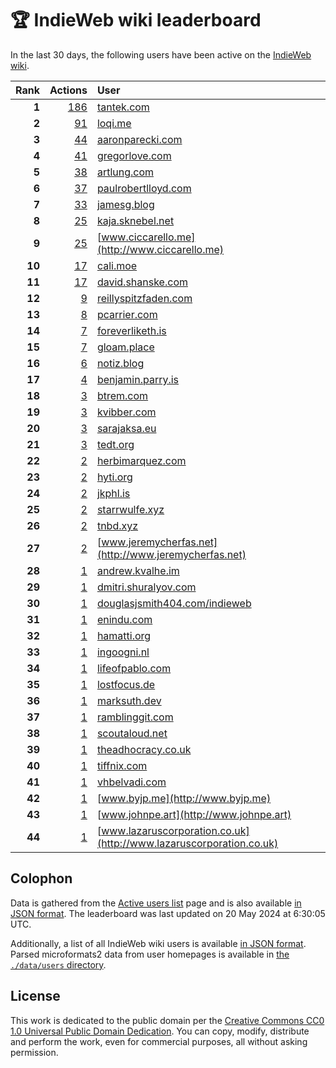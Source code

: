 # 🏆 IndieWeb wiki leaderboard

In the last 30 days, the following users have been active on the [IndieWeb wiki](https://indieweb.org).

| Rank | Actions | User |
|-----:|--------:|:-----|
| **1** | [186](https://indieweb.org/Special:Contributions/Tantek.com) | [tantek.com](http://tantek.com) |
| **2** | [91](https://indieweb.org/Special:Contributions/Loqi.me) | [loqi.me](http://loqi.me) |
| **3** | [44](https://indieweb.org/Special:Contributions/Aaronparecki.com) | [aaronparecki.com](http://aaronparecki.com) |
| **4** | [41](https://indieweb.org/Special:Contributions/Gregorlove.com) | [gregorlove.com](http://gregorlove.com) |
| **5** | [38](https://indieweb.org/Special:Contributions/Artlung.com) | [artlung.com](http://artlung.com) |
| **6** | [37](https://indieweb.org/Special:Contributions/Paulrobertlloyd.com) | [paulrobertlloyd.com](http://paulrobertlloyd.com) |
| **7** | [33](https://indieweb.org/Special:Contributions/Jamesg.blog) | [jamesg.blog](http://jamesg.blog) |
| **8** | [25](https://indieweb.org/Special:Contributions/Kaja.sknebel.net) | [kaja.sknebel.net](http://kaja.sknebel.net) |
| **9** | [25](https://indieweb.org/Special:Contributions/Www.ciccarello.me) | [www.ciccarello.me](http://www.ciccarello.me) |
| **10** | [17](https://indieweb.org/Special:Contributions/Cali.moe) | [cali.moe](http://cali.moe) |
| **11** | [17](https://indieweb.org/Special:Contributions/David.shanske.com) | [david.shanske.com](http://david.shanske.com) |
| **12** | [9](https://indieweb.org/Special:Contributions/Reillyspitzfaden.com) | [reillyspitzfaden.com](http://reillyspitzfaden.com) |
| **13** | [8](https://indieweb.org/Special:Contributions/Pcarrier.com) | [pcarrier.com](http://pcarrier.com) |
| **14** | [7](https://indieweb.org/Special:Contributions/Foreverliketh.is) | [foreverliketh.is](http://foreverliketh.is) |
| **15** | [7](https://indieweb.org/Special:Contributions/Gloam.place) | [gloam.place](http://gloam.place) |
| **16** | [6](https://indieweb.org/Special:Contributions/Notiz.blog) | [notiz.blog](http://notiz.blog) |
| **17** | [4](https://indieweb.org/Special:Contributions/Benjamin.parry.is) | [benjamin.parry.is](http://benjamin.parry.is) |
| **18** | [3](https://indieweb.org/Special:Contributions/Btrem.com) | [btrem.com](http://btrem.com) |
| **19** | [3](https://indieweb.org/Special:Contributions/Kvibber.com) | [kvibber.com](http://kvibber.com) |
| **20** | [3](https://indieweb.org/Special:Contributions/Sarajaksa.eu) | [sarajaksa.eu](http://sarajaksa.eu) |
| **21** | [3](https://indieweb.org/Special:Contributions/Tedt.org) | [tedt.org](http://tedt.org) |
| **22** | [2](https://indieweb.org/Special:Contributions/Herbimarquez.com) | [herbimarquez.com](http://herbimarquez.com) |
| **23** | [2](https://indieweb.org/Special:Contributions/Hyti.org) | [hyti.org](http://hyti.org) |
| **24** | [2](https://indieweb.org/Special:Contributions/Jkphl.is) | [jkphl.is](http://jkphl.is) |
| **25** | [2](https://indieweb.org/Special:Contributions/Starrwulfe.xyz) | [starrwulfe.xyz](http://starrwulfe.xyz) |
| **26** | [2](https://indieweb.org/Special:Contributions/Tnbd.xyz) | [tnbd.xyz](http://tnbd.xyz) |
| **27** | [2](https://indieweb.org/Special:Contributions/Www.jeremycherfas.net) | [www.jeremycherfas.net](http://www.jeremycherfas.net) |
| **28** | [1](https://indieweb.org/Special:Contributions/Andrew.kvalhe.im) | [andrew.kvalhe.im](http://andrew.kvalhe.im) |
| **29** | [1](https://indieweb.org/Special:Contributions/Dmitri.shuralyov.com) | [dmitri.shuralyov.com](http://dmitri.shuralyov.com) |
| **30** | [1](https://indieweb.org/Special:Contributions/Douglasjsmith404.com_indieweb) | [douglasjsmith404.com/indieweb](http://douglasjsmith404.com/indieweb) |
| **31** | [1](https://indieweb.org/Special:Contributions/Enindu.com) | [enindu.com](http://enindu.com) |
| **32** | [1](https://indieweb.org/Special:Contributions/Hamatti.org) | [hamatti.org](http://hamatti.org) |
| **33** | [1](https://indieweb.org/Special:Contributions/Ingoogni.nl) | [ingoogni.nl](http://ingoogni.nl) |
| **34** | [1](https://indieweb.org/Special:Contributions/Lifeofpablo.com) | [lifeofpablo.com](http://lifeofpablo.com) |
| **35** | [1](https://indieweb.org/Special:Contributions/Lostfocus.de) | [lostfocus.de](http://lostfocus.de) |
| **36** | [1](https://indieweb.org/Special:Contributions/Marksuth.dev) | [marksuth.dev](http://marksuth.dev) |
| **37** | [1](https://indieweb.org/Special:Contributions/Ramblinggit.com) | [ramblinggit.com](http://ramblinggit.com) |
| **38** | [1](https://indieweb.org/Special:Contributions/Scoutaloud.net) | [scoutaloud.net](http://scoutaloud.net) |
| **39** | [1](https://indieweb.org/Special:Contributions/Theadhocracy.co.uk) | [theadhocracy.co.uk](http://theadhocracy.co.uk) |
| **40** | [1](https://indieweb.org/Special:Contributions/Tiffnix.com) | [tiffnix.com](http://tiffnix.com) |
| **41** | [1](https://indieweb.org/Special:Contributions/Vhbelvadi.com) | [vhbelvadi.com](http://vhbelvadi.com) |
| **42** | [1](https://indieweb.org/Special:Contributions/Www.byjp.me) | [www.byjp.me](http://www.byjp.me) |
| **43** | [1](https://indieweb.org/Special:Contributions/Www.johnpe.art) | [www.johnpe.art](http://www.johnpe.art) |
| **44** | [1](https://indieweb.org/Special:Contributions/Www.lazaruscorporation.co.uk) | [www.lazaruscorporation.co.uk](http://www.lazaruscorporation.co.uk) |


## Colophon

Data is gathered from the [Active users list](https://indieweb.org/Special:ActiveUsers) page and is also available [in JSON format](https://github.com/jgarber623/indieweb-wiki-leaderboard/blob/main/data/leaderboard.json). The leaderboard was last updated on 20 May 2024 at 6:30:05 UTC.

Additionally, a list of all IndieWeb wiki users is available [in JSON format](https://github.com/jgarber623/indieweb-wiki-leaderboard/blob/main/data/users.json). Parsed microformats2 data from user homepages is available in [the `./data/users` directory](https://github.com/jgarber623/indieweb-wiki-leaderboard/blob/main/data/users).

## License

This work is dedicated to the public domain per the [Creative Commons CC0 1.0 Universal Public Domain Dedication](https://creativecommons.org/publicdomain/zero/1.0/). You can copy, modify, distribute and perform the work, even for commercial purposes, all without asking permission.
